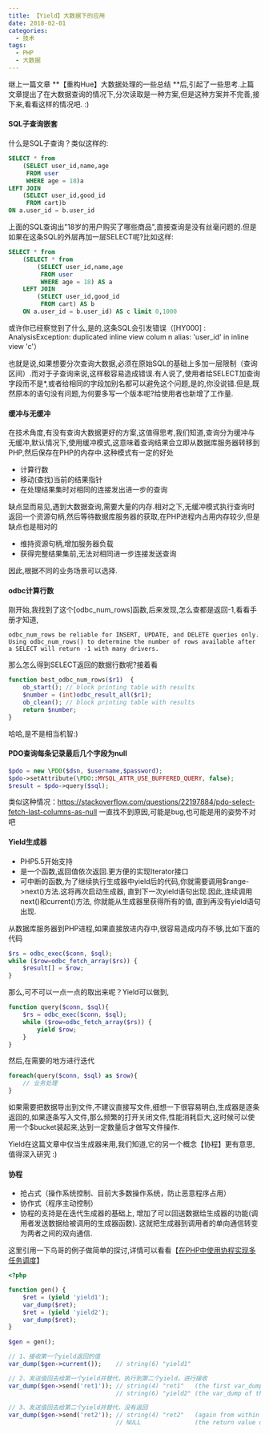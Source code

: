 ```yaml
---
title: 【Yield】大数据下的应用
date: 2018-02-01
categories:
  - 技术
tags: 
  - PHP 
  - 大数据
---
```


继上一篇文章 **【重构Hue】大数据处理的一些总结 **后,引起了一些思考.上篇文章提出了在大数据查询的情况下,分次读取是一种方案,但是这种方案并不完善,接下来,看看这样的情况吧. :)

#### **SQL子查询嵌套**
什么是SQL子查询？类似这样的:
```sql
SELECT * from
    (SELECT user_id,name,age
     FROM user
     WHERE age = 18)a
LEFT JOIN
    (SELECT user_id,good_id
     FROM cart)b 
ON a.user_id = b.user_id
```
上面的SQL查询出"18岁的用户购买了哪些商品",直接查询是没有丝毫问题的.但是如果在这条SQL的外层再加一层SELECT呢?比如这样:
```sql
SELECT * from
	(SELECT * from
		(SELECT user_id,name,age
		 FROM user
		 WHERE age = 18) AS a
	LEFT JOIN
		(SELECT user_id,good_id
		 FROM cart) AS b
	ON a.user_id = b.user_id) AS c limit 0,1000
```

或许你已经察觉到了什么,是的,这条SQL会引发错误（[HY000] : AnalysisException: duplicated inline view colum
n alias: 'user_id' in inline view 'c'）

也就是说,如果想要分次查询大数据,必须在原始SQL的基础上多加一层限制（查询区间）.而对于子查询来说,这样极容易造成错误.有人说了,使用者给SELECT加查询字段而不是\*,或者给相同的字段加别名都可以避免这个问题,是的,你没说错.但是,既然原本的语句没有问题,为何要多写一个版本呢?给使用者也新增了工作量.

#### **缓冲与无缓冲**
在技术角度,有没有查询大数据更好的方案,这值得思考,我们知道,查询分为缓冲与无缓冲,默认情况下,使用缓冲模式,这意味着查询结果会立即从数据库服务器转移到PHP,然后保存在PHP的内存中.这种模式有一定的好处

- 计算行数
- 移动(查找)当前的结果指针
- 在处理结果集时对相同的连接发出进一步的查询

缺点显而易见,遇到大数据查询,需要大量的内存.相对之下,无缓冲模式执行查询时返回一个资源句柄,然后等待数据库服务器的获取,在PHP进程内占用内存较少,但是缺点也是相对的

- 维持资源句柄,增加服务器负载
- 获得完整结果集前,无法对相同进一步连接发送查询

因此,根据不同的业务场景可以选择.

#### **odbc计算行数**
刚开始,我找到了这个[odbc_num_rows]函数,后来发现,怎么查都是返回-1,看看手册才知道,

```
odbc_num_rows be reliable for INSERT, UPDATE, and DELETE queries only.
Using odbc_num_rows() to determine the number of rows available after a SELECT will return -1 with many drivers.
```

那么怎么得到SELECT返回的数据行数呢?接着看

```php
function best_odbc_num_rows($r1)  {
	ob_start(); // block printing table with results
	$number = (int)odbc_result_all($r1); 
	ob_clean(); // block printing table with results
	return $number;
}

```
哈哈,是不是相当机智:)

#### **PDO查询每条记录最后几个字段为null**

```php
$pdo = new \PDO($dsn, $username,$password);
$pdo->setAttribute(\PDO::MYSQL_ATTR_USE_BUFFERED_QUERY, false);
$result = $pdo->query($sql);
```
类似这种情况：https://stackoverflow.com/questions/22197884/pdo-select-fetch-last-columns-as-null
一直找不到原因,可能是bug,也可能是用的姿势不对吧

#### **Yield生成器**

- PHP5.5开始支持
- 是一个函数,返回值依次返回.更方便的实现Iterator接口
- 可中断的函数,为了继续执行生成器中yield后的代码,你就需要调用$range->next()方法.这将再次启动生成器, 直到下一次yield语句出现.因此,连续调用next()和current()方法, 你就能从生成器里获得所有的值, 直到再没有yield语句出现.

从数据库服务器到PHP进程,如果直接放进内存中,很容易造成内存不够,比如下面的代码

```php
$rs = odbc_exec($conn, $sql);
while ($row=odbc_fetch_array($rs)) {
    $result[] = $row;
}
```

那么,可不可以一点一点的取出来呢？Yield可以做到,
```php
function query($conn, $sql){
	$rs = odbc_exec($conn, $sql);
	while ($row=odbc_fetch_array($rs)) {
	    yield $row;
	}
}
```
然后,在需要的地方进行迭代
```php
foreach(query($conn, $sql) as $row){
	// 业务处理
}
```

如果需要把数据导出到文件,不建议直接写文件,细想一下很容易明白,生成器是逐条返回的,如果逐条写入文件,那么频繁的打开关闭文件,性能消耗巨大,这时候可以使用一个$bucket装起来,达到一定数量后才做写文件操作.

Yield在这篇文章中仅当生成器来用,我们知道,它的另一个概念【协程】更有意思,值得深入研究 :)

#### **协程**

- 抢占式（操作系统控制、目前大多数操作系统，防止恶意程序占用）
- 协作式（程序主动控制）
- 协程的支持是在迭代生成器的基础上, 增加了可以回送数据给生成器的功能(调用者发送数据给被调用的生成器函数). 这就把生成器到调用者的单向通信转变为两者之间的双向通信.

这里引用一下鸟哥的例子做简单的探讨,详情可以看看【[在PHP中使用协程实现多任务调度](http://www.laruence.com/2015/05/28/3038.html "在PHP中使用协程实现多任务调度")】
```php
<?php

function gen() {
    $ret = (yield 'yield1');
    var_dump($ret);
    $ret = (yield 'yield2');
    var_dump($ret);
}
 
$gen = gen();

// 1、接收第一个yield返回的值
var_dump($gen->current());    // string(6) "yield1"

// 2、发送值回去给第一个yield并替代，执行到第二个yield，进行接收
var_dump($gen->send('ret1')); // string(4) "ret1"   (the first var_dump in gen)
                              // string(6) "yield2" (the var_dump of the ->send() return value)

// 3、发送值回去给第二个yield并替代，没有返回
var_dump($gen->send('ret2')); // string(4) "ret2"   (again from within gen)
                              // NULL               (the return value of ->send())
```